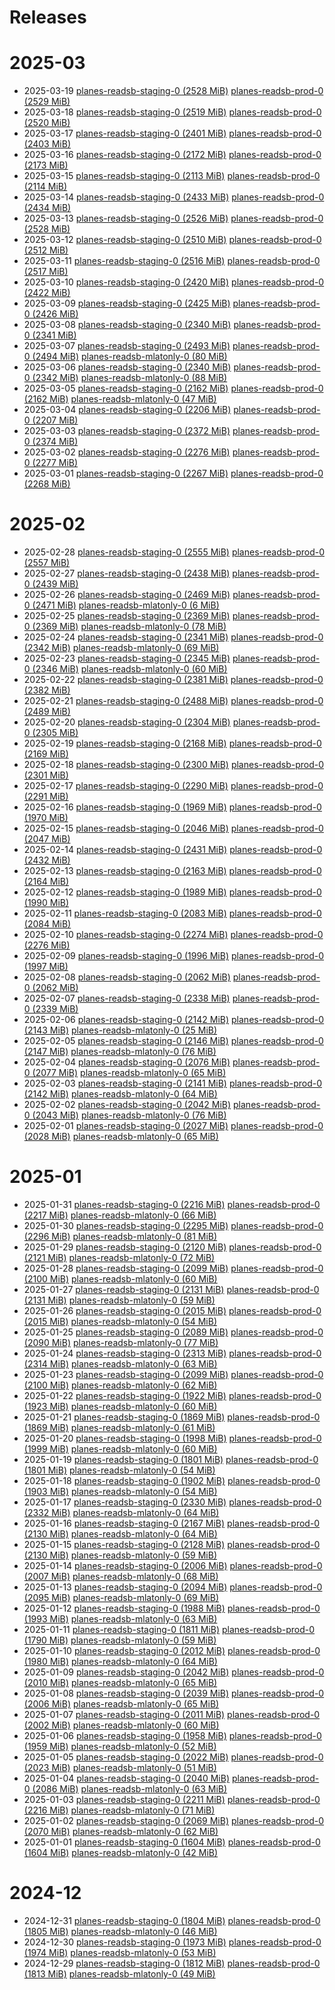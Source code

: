 # Releases
# 2025-03
- 2025-03-19 [planes-readsb-staging-0 (2528 MiB)](https://github.com/adsblol/globe_history_2025/releases/tag/v2025.03.19-planes-readsb-staging-0#assets) [planes-readsb-prod-0 (2529 MiB)](https://github.com/adsblol/globe_history_2025/releases/tag/v2025.03.19-planes-readsb-prod-0#assets) 
- 2025-03-18 [planes-readsb-staging-0 (2519 MiB)](https://github.com/adsblol/globe_history_2025/releases/tag/v2025.03.18-planes-readsb-staging-0#assets) [planes-readsb-prod-0 (2520 MiB)](https://github.com/adsblol/globe_history_2025/releases/tag/v2025.03.18-planes-readsb-prod-0#assets) 
- 2025-03-17 [planes-readsb-staging-0 (2401 MiB)](https://github.com/adsblol/globe_history_2025/releases/tag/v2025.03.17-planes-readsb-staging-0#assets) [planes-readsb-prod-0 (2403 MiB)](https://github.com/adsblol/globe_history_2025/releases/tag/v2025.03.17-planes-readsb-prod-0#assets) 
- 2025-03-16 [planes-readsb-staging-0 (2172 MiB)](https://github.com/adsblol/globe_history_2025/releases/tag/v2025.03.16-planes-readsb-staging-0#assets) [planes-readsb-prod-0 (2173 MiB)](https://github.com/adsblol/globe_history_2025/releases/tag/v2025.03.16-planes-readsb-prod-0#assets) 
- 2025-03-15 [planes-readsb-staging-0 (2113 MiB)](https://github.com/adsblol/globe_history_2025/releases/tag/v2025.03.15-planes-readsb-staging-0#assets) [planes-readsb-prod-0 (2114 MiB)](https://github.com/adsblol/globe_history_2025/releases/tag/v2025.03.15-planes-readsb-prod-0#assets) 
- 2025-03-14 [planes-readsb-staging-0 (2433 MiB)](https://github.com/adsblol/globe_history_2025/releases/tag/v2025.03.14-planes-readsb-staging-0#assets) [planes-readsb-prod-0 (2434 MiB)](https://github.com/adsblol/globe_history_2025/releases/tag/v2025.03.14-planes-readsb-prod-0#assets) 
- 2025-03-13 [planes-readsb-staging-0 (2526 MiB)](https://github.com/adsblol/globe_history_2025/releases/tag/v2025.03.13-planes-readsb-staging-0#assets) [planes-readsb-prod-0 (2528 MiB)](https://github.com/adsblol/globe_history_2025/releases/tag/v2025.03.13-planes-readsb-prod-0#assets) 
- 2025-03-12 [planes-readsb-staging-0 (2510 MiB)](https://github.com/adsblol/globe_history_2025/releases/tag/v2025.03.12-planes-readsb-staging-0#assets) [planes-readsb-prod-0 (2512 MiB)](https://github.com/adsblol/globe_history_2025/releases/tag/v2025.03.12-planes-readsb-prod-0#assets) 
- 2025-03-11 [planes-readsb-staging-0 (2516 MiB)](https://github.com/adsblol/globe_history_2025/releases/tag/v2025.03.11-planes-readsb-staging-0#assets) [planes-readsb-prod-0 (2517 MiB)](https://github.com/adsblol/globe_history_2025/releases/tag/v2025.03.11-planes-readsb-prod-0#assets) 
- 2025-03-10 [planes-readsb-staging-0 (2420 MiB)](https://github.com/adsblol/globe_history_2025/releases/tag/v2025.03.10-planes-readsb-staging-0#assets) [planes-readsb-prod-0 (2422 MiB)](https://github.com/adsblol/globe_history_2025/releases/tag/v2025.03.10-planes-readsb-prod-0#assets) 
- 2025-03-09 [planes-readsb-staging-0 (2425 MiB)](https://github.com/adsblol/globe_history_2025/releases/tag/v2025.03.09-planes-readsb-staging-0#assets) [planes-readsb-prod-0 (2426 MiB)](https://github.com/adsblol/globe_history_2025/releases/tag/v2025.03.09-planes-readsb-prod-0#assets) 
- 2025-03-08 [planes-readsb-staging-0 (2340 MiB)](https://github.com/adsblol/globe_history_2025/releases/tag/v2025.03.08-planes-readsb-staging-0#assets) [planes-readsb-prod-0 (2341 MiB)](https://github.com/adsblol/globe_history_2025/releases/tag/v2025.03.08-planes-readsb-prod-0#assets) 
- 2025-03-07 [planes-readsb-staging-0 (2493 MiB)](https://github.com/adsblol/globe_history_2025/releases/tag/v2025.03.07-planes-readsb-staging-0#assets) [planes-readsb-prod-0 (2494 MiB)](https://github.com/adsblol/globe_history_2025/releases/tag/v2025.03.07-planes-readsb-prod-0#assets) [planes-readsb-mlatonly-0 (80 MiB)](https://github.com/adsblol/globe_history_2025/releases/tag/v2025.03.07-planes-readsb-mlatonly-0#assets) 
- 2025-03-06 [planes-readsb-staging-0 (2340 MiB)](https://github.com/adsblol/globe_history_2025/releases/tag/v2025.03.06-planes-readsb-staging-0#assets) [planes-readsb-prod-0 (2342 MiB)](https://github.com/adsblol/globe_history_2025/releases/tag/v2025.03.06-planes-readsb-prod-0#assets) [planes-readsb-mlatonly-0 (88 MiB)](https://github.com/adsblol/globe_history_2025/releases/tag/v2025.03.06-planes-readsb-mlatonly-0#assets) 
- 2025-03-05 [planes-readsb-staging-0 (2162 MiB)](https://github.com/adsblol/globe_history_2025/releases/tag/v2025.03.05-planes-readsb-staging-0#assets) [planes-readsb-prod-0 (2162 MiB)](https://github.com/adsblol/globe_history_2025/releases/tag/v2025.03.05-planes-readsb-prod-0#assets) [planes-readsb-mlatonly-0 (47 MiB)](https://github.com/adsblol/globe_history_2025/releases/tag/v2025.03.05-planes-readsb-mlatonly-0#assets) 
- 2025-03-04 [planes-readsb-staging-0 (2206 MiB)](https://github.com/adsblol/globe_history_2025/releases/tag/v2025.03.04-planes-readsb-staging-0#assets) [planes-readsb-prod-0 (2207 MiB)](https://github.com/adsblol/globe_history_2025/releases/tag/v2025.03.04-planes-readsb-prod-0#assets) 
- 2025-03-03 [planes-readsb-staging-0 (2372 MiB)](https://github.com/adsblol/globe_history_2025/releases/tag/v2025.03.03-planes-readsb-staging-0#assets) [planes-readsb-prod-0 (2374 MiB)](https://github.com/adsblol/globe_history_2025/releases/tag/v2025.03.03-planes-readsb-prod-0#assets) 
- 2025-03-02 [planes-readsb-staging-0 (2276 MiB)](https://github.com/adsblol/globe_history_2025/releases/tag/v2025.03.02-planes-readsb-staging-0#assets) [planes-readsb-prod-0 (2277 MiB)](https://github.com/adsblol/globe_history_2025/releases/tag/v2025.03.02-planes-readsb-prod-0#assets) 
- 2025-03-01 [planes-readsb-staging-0 (2267 MiB)](https://github.com/adsblol/globe_history_2025/releases/tag/v2025.03.01-planes-readsb-staging-0#assets) [planes-readsb-prod-0 (2268 MiB)](https://github.com/adsblol/globe_history_2025/releases/tag/v2025.03.01-planes-readsb-prod-0#assets) 
# 2025-02
- 2025-02-28 [planes-readsb-staging-0 (2555 MiB)](https://github.com/adsblol/globe_history_2025/releases/tag/v2025.02.28-planes-readsb-staging-0#assets) [planes-readsb-prod-0 (2557 MiB)](https://github.com/adsblol/globe_history_2025/releases/tag/v2025.02.28-planes-readsb-prod-0#assets) 
- 2025-02-27 [planes-readsb-staging-0 (2438 MiB)](https://github.com/adsblol/globe_history_2025/releases/tag/v2025.02.27-planes-readsb-staging-0#assets) [planes-readsb-prod-0 (2439 MiB)](https://github.com/adsblol/globe_history_2025/releases/tag/v2025.02.27-planes-readsb-prod-0#assets) 
- 2025-02-26 [planes-readsb-staging-0 (2469 MiB)](https://github.com/adsblol/globe_history_2025/releases/tag/v2025.02.26-planes-readsb-staging-0#assets) [planes-readsb-prod-0 (2471 MiB)](https://github.com/adsblol/globe_history_2025/releases/tag/v2025.02.26-planes-readsb-prod-0#assets) [planes-readsb-mlatonly-0 (6 MiB)](https://github.com/adsblol/globe_history_2025/releases/tag/v2025.02.26-planes-readsb-mlatonly-0#assets) 
- 2025-02-25 [planes-readsb-staging-0 (2369 MiB)](https://github.com/adsblol/globe_history_2025/releases/tag/v2025.02.25-planes-readsb-staging-0#assets) [planes-readsb-prod-0 (2369 MiB)](https://github.com/adsblol/globe_history_2025/releases/tag/v2025.02.25-planes-readsb-prod-0#assets) [planes-readsb-mlatonly-0 (78 MiB)](https://github.com/adsblol/globe_history_2025/releases/tag/v2025.02.25-planes-readsb-mlatonly-0#assets) 
- 2025-02-24 [planes-readsb-staging-0 (2341 MiB)](https://github.com/adsblol/globe_history_2025/releases/tag/v2025.02.24-planes-readsb-staging-0#assets) [planes-readsb-prod-0 (2342 MiB)](https://github.com/adsblol/globe_history_2025/releases/tag/v2025.02.24-planes-readsb-prod-0#assets) [planes-readsb-mlatonly-0 (69 MiB)](https://github.com/adsblol/globe_history_2025/releases/tag/v2025.02.24-planes-readsb-mlatonly-0#assets) 
- 2025-02-23 [planes-readsb-staging-0 (2345 MiB)](https://github.com/adsblol/globe_history_2025/releases/tag/v2025.02.23-planes-readsb-staging-0#assets) [planes-readsb-prod-0 (2346 MiB)](https://github.com/adsblol/globe_history_2025/releases/tag/v2025.02.23-planes-readsb-prod-0#assets) [planes-readsb-mlatonly-0 (60 MiB)](https://github.com/adsblol/globe_history_2025/releases/tag/v2025.02.23-planes-readsb-mlatonly-0#assets) 
- 2025-02-22 [planes-readsb-staging-0 (2381 MiB)](https://github.com/adsblol/globe_history_2025/releases/tag/v2025.02.22-planes-readsb-staging-0#assets) [planes-readsb-prod-0 (2382 MiB)](https://github.com/adsblol/globe_history_2025/releases/tag/v2025.02.22-planes-readsb-prod-0#assets) 
- 2025-02-21 [planes-readsb-staging-0 (2488 MiB)](https://github.com/adsblol/globe_history_2025/releases/tag/v2025.02.21-planes-readsb-staging-0#assets) [planes-readsb-prod-0 (2489 MiB)](https://github.com/adsblol/globe_history_2025/releases/tag/v2025.02.21-planes-readsb-prod-0#assets) 
- 2025-02-20 [planes-readsb-staging-0 (2304 MiB)](https://github.com/adsblol/globe_history_2025/releases/tag/v2025.02.20-planes-readsb-staging-0#assets) [planes-readsb-prod-0 (2305 MiB)](https://github.com/adsblol/globe_history_2025/releases/tag/v2025.02.20-planes-readsb-prod-0#assets) 
- 2025-02-19 [planes-readsb-staging-0 (2168 MiB)](https://github.com/adsblol/globe_history_2025/releases/tag/v2025.02.19-planes-readsb-staging-0#assets) [planes-readsb-prod-0 (2169 MiB)](https://github.com/adsblol/globe_history_2025/releases/tag/v2025.02.19-planes-readsb-prod-0#assets) 
- 2025-02-18 [planes-readsb-staging-0 (2300 MiB)](https://github.com/adsblol/globe_history_2025/releases/tag/v2025.02.18-planes-readsb-staging-0#assets) [planes-readsb-prod-0 (2301 MiB)](https://github.com/adsblol/globe_history_2025/releases/tag/v2025.02.18-planes-readsb-prod-0#assets) 
- 2025-02-17 [planes-readsb-staging-0 (2290 MiB)](https://github.com/adsblol/globe_history_2025/releases/tag/v2025.02.17-planes-readsb-staging-0#assets) [planes-readsb-prod-0 (2291 MiB)](https://github.com/adsblol/globe_history_2025/releases/tag/v2025.02.17-planes-readsb-prod-0#assets) 
- 2025-02-16 [planes-readsb-staging-0 (1969 MiB)](https://github.com/adsblol/globe_history_2025/releases/tag/v2025.02.16-planes-readsb-staging-0#assets) [planes-readsb-prod-0 (1970 MiB)](https://github.com/adsblol/globe_history_2025/releases/tag/v2025.02.16-planes-readsb-prod-0#assets) 
- 2025-02-15 [planes-readsb-staging-0 (2046 MiB)](https://github.com/adsblol/globe_history_2025/releases/tag/v2025.02.15-planes-readsb-staging-0#assets) [planes-readsb-prod-0 (2047 MiB)](https://github.com/adsblol/globe_history_2025/releases/tag/v2025.02.15-planes-readsb-prod-0#assets) 
- 2025-02-14 [planes-readsb-staging-0 (2431 MiB)](https://github.com/adsblol/globe_history_2025/releases/tag/v2025.02.14-planes-readsb-staging-0#assets) [planes-readsb-prod-0 (2432 MiB)](https://github.com/adsblol/globe_history_2025/releases/tag/v2025.02.14-planes-readsb-prod-0#assets) 
- 2025-02-13 [planes-readsb-staging-0 (2163 MiB)](https://github.com/adsblol/globe_history_2025/releases/tag/v2025.02.13-planes-readsb-staging-0#assets) [planes-readsb-prod-0 (2164 MiB)](https://github.com/adsblol/globe_history_2025/releases/tag/v2025.02.13-planes-readsb-prod-0#assets) 
- 2025-02-12 [planes-readsb-staging-0 (1989 MiB)](https://github.com/adsblol/globe_history_2025/releases/tag/v2025.02.12-planes-readsb-staging-0#assets) [planes-readsb-prod-0 (1990 MiB)](https://github.com/adsblol/globe_history_2025/releases/tag/v2025.02.12-planes-readsb-prod-0#assets) 
- 2025-02-11 [planes-readsb-staging-0 (2083 MiB)](https://github.com/adsblol/globe_history_2025/releases/tag/v2025.02.11-planes-readsb-staging-0#assets) [planes-readsb-prod-0 (2084 MiB)](https://github.com/adsblol/globe_history_2025/releases/tag/v2025.02.11-planes-readsb-prod-0#assets) 
- 2025-02-10 [planes-readsb-staging-0 (2274 MiB)](https://github.com/adsblol/globe_history_2025/releases/tag/v2025.02.10-planes-readsb-staging-0#assets) [planes-readsb-prod-0 (2276 MiB)](https://github.com/adsblol/globe_history_2025/releases/tag/v2025.02.10-planes-readsb-prod-0#assets) 
- 2025-02-09 [planes-readsb-staging-0 (1996 MiB)](https://github.com/adsblol/globe_history_2025/releases/tag/v2025.02.09-planes-readsb-staging-0#assets) [planes-readsb-prod-0 (1997 MiB)](https://github.com/adsblol/globe_history_2025/releases/tag/v2025.02.09-planes-readsb-prod-0#assets) 
- 2025-02-08 [planes-readsb-staging-0 (2062 MiB)](https://github.com/adsblol/globe_history_2025/releases/tag/v2025.02.08-planes-readsb-staging-0#assets) [planes-readsb-prod-0 (2062 MiB)](https://github.com/adsblol/globe_history_2025/releases/tag/v2025.02.08-planes-readsb-prod-0#assets) 
- 2025-02-07 [planes-readsb-staging-0 (2338 MiB)](https://github.com/adsblol/globe_history_2025/releases/tag/v2025.02.07-planes-readsb-staging-0#assets) [planes-readsb-prod-0 (2339 MiB)](https://github.com/adsblol/globe_history_2025/releases/tag/v2025.02.07-planes-readsb-prod-0#assets) 
- 2025-02-06 [planes-readsb-staging-0 (2142 MiB)](https://github.com/adsblol/globe_history_2025/releases/tag/v2025.02.06-planes-readsb-staging-0#assets) [planes-readsb-prod-0 (2143 MiB)](https://github.com/adsblol/globe_history_2025/releases/tag/v2025.02.06-planes-readsb-prod-0#assets) [planes-readsb-mlatonly-0 (25 MiB)](https://github.com/adsblol/globe_history_2025/releases/tag/v2025.02.06-planes-readsb-mlatonly-0#assets) 
- 2025-02-05 [planes-readsb-staging-0 (2146 MiB)](https://github.com/adsblol/globe_history_2025/releases/tag/v2025.02.05-planes-readsb-staging-0#assets) [planes-readsb-prod-0 (2147 MiB)](https://github.com/adsblol/globe_history_2025/releases/tag/v2025.02.05-planes-readsb-prod-0#assets) [planes-readsb-mlatonly-0 (76 MiB)](https://github.com/adsblol/globe_history_2025/releases/tag/v2025.02.05-planes-readsb-mlatonly-0#assets) 
- 2025-02-04 [planes-readsb-staging-0 (2076 MiB)](https://github.com/adsblol/globe_history_2025/releases/tag/v2025.02.04-planes-readsb-staging-0#assets) [planes-readsb-prod-0 (2077 MiB)](https://github.com/adsblol/globe_history_2025/releases/tag/v2025.02.04-planes-readsb-prod-0#assets) [planes-readsb-mlatonly-0 (65 MiB)](https://github.com/adsblol/globe_history_2025/releases/tag/v2025.02.04-planes-readsb-mlatonly-0#assets) 
- 2025-02-03 [planes-readsb-staging-0 (2141 MiB)](https://github.com/adsblol/globe_history_2025/releases/tag/v2025.02.03-planes-readsb-staging-0#assets) [planes-readsb-prod-0 (2142 MiB)](https://github.com/adsblol/globe_history_2025/releases/tag/v2025.02.03-planes-readsb-prod-0#assets) [planes-readsb-mlatonly-0 (64 MiB)](https://github.com/adsblol/globe_history_2025/releases/tag/v2025.02.03-planes-readsb-mlatonly-0#assets) 
- 2025-02-02 [planes-readsb-staging-0 (2042 MiB)](https://github.com/adsblol/globe_history_2025/releases/tag/v2025.02.02-planes-readsb-staging-0#assets) [planes-readsb-prod-0 (2043 MiB)](https://github.com/adsblol/globe_history_2025/releases/tag/v2025.02.02-planes-readsb-prod-0#assets) [planes-readsb-mlatonly-0 (76 MiB)](https://github.com/adsblol/globe_history_2025/releases/tag/v2025.02.02-planes-readsb-mlatonly-0#assets) 
- 2025-02-01 [planes-readsb-staging-0 (2027 MiB)](https://github.com/adsblol/globe_history_2025/releases/tag/v2025.02.01-planes-readsb-staging-0#assets) [planes-readsb-prod-0 (2028 MiB)](https://github.com/adsblol/globe_history_2025/releases/tag/v2025.02.01-planes-readsb-prod-0#assets) [planes-readsb-mlatonly-0 (65 MiB)](https://github.com/adsblol/globe_history_2025/releases/tag/v2025.02.01-planes-readsb-mlatonly-0#assets) 
# 2025-01
- 2025-01-31 [planes-readsb-staging-0 (2216 MiB)](https://github.com/adsblol/globe_history_2025/releases/tag/v2025.01.31-planes-readsb-staging-0#assets) [planes-readsb-prod-0 (2217 MiB)](https://github.com/adsblol/globe_history_2025/releases/tag/v2025.01.31-planes-readsb-prod-0#assets) [planes-readsb-mlatonly-0 (66 MiB)](https://github.com/adsblol/globe_history_2025/releases/tag/v2025.01.31-planes-readsb-mlatonly-0#assets) 
- 2025-01-30 [planes-readsb-staging-0 (2295 MiB)](https://github.com/adsblol/globe_history_2025/releases/tag/v2025.01.30-planes-readsb-staging-0#assets) [planes-readsb-prod-0 (2296 MiB)](https://github.com/adsblol/globe_history_2025/releases/tag/v2025.01.30-planes-readsb-prod-0#assets) [planes-readsb-mlatonly-0 (81 MiB)](https://github.com/adsblol/globe_history_2025/releases/tag/v2025.01.30-planes-readsb-mlatonly-0#assets) 
- 2025-01-29 [planes-readsb-staging-0 (2120 MiB)](https://github.com/adsblol/globe_history_2025/releases/tag/v2025.01.29-planes-readsb-staging-0#assets) [planes-readsb-prod-0 (2121 MiB)](https://github.com/adsblol/globe_history_2025/releases/tag/v2025.01.29-planes-readsb-prod-0#assets) [planes-readsb-mlatonly-0 (72 MiB)](https://github.com/adsblol/globe_history_2025/releases/tag/v2025.01.29-planes-readsb-mlatonly-0#assets) 
- 2025-01-28 [planes-readsb-staging-0 (2099 MiB)](https://github.com/adsblol/globe_history_2025/releases/tag/v2025.01.28-planes-readsb-staging-0#assets) [planes-readsb-prod-0 (2100 MiB)](https://github.com/adsblol/globe_history_2025/releases/tag/v2025.01.28-planes-readsb-prod-0#assets) [planes-readsb-mlatonly-0 (60 MiB)](https://github.com/adsblol/globe_history_2025/releases/tag/v2025.01.28-planes-readsb-mlatonly-0#assets) 
- 2025-01-27 [planes-readsb-staging-0 (2131 MiB)](https://github.com/adsblol/globe_history_2025/releases/tag/v2025.01.27-planes-readsb-staging-0#assets) [planes-readsb-prod-0 (2131 MiB)](https://github.com/adsblol/globe_history_2025/releases/tag/v2025.01.27-planes-readsb-prod-0#assets) [planes-readsb-mlatonly-0 (59 MiB)](https://github.com/adsblol/globe_history_2025/releases/tag/v2025.01.27-planes-readsb-mlatonly-0#assets) 
- 2025-01-26 [planes-readsb-staging-0 (2015 MiB)](https://github.com/adsblol/globe_history_2025/releases/tag/v2025.01.26-planes-readsb-staging-0#assets) [planes-readsb-prod-0 (2015 MiB)](https://github.com/adsblol/globe_history_2025/releases/tag/v2025.01.26-planes-readsb-prod-0#assets) [planes-readsb-mlatonly-0 (54 MiB)](https://github.com/adsblol/globe_history_2025/releases/tag/v2025.01.26-planes-readsb-mlatonly-0#assets) 
- 2025-01-25 [planes-readsb-staging-0 (2089 MiB)](https://github.com/adsblol/globe_history_2025/releases/tag/v2025.01.25-planes-readsb-staging-0#assets) [planes-readsb-prod-0 (2090 MiB)](https://github.com/adsblol/globe_history_2025/releases/tag/v2025.01.25-planes-readsb-prod-0#assets) [planes-readsb-mlatonly-0 (77 MiB)](https://github.com/adsblol/globe_history_2025/releases/tag/v2025.01.25-planes-readsb-mlatonly-0#assets) 
- 2025-01-24 [planes-readsb-staging-0 (2313 MiB)](https://github.com/adsblol/globe_history_2025/releases/tag/v2025.01.24-planes-readsb-staging-0#assets) [planes-readsb-prod-0 (2314 MiB)](https://github.com/adsblol/globe_history_2025/releases/tag/v2025.01.24-planes-readsb-prod-0#assets) [planes-readsb-mlatonly-0 (63 MiB)](https://github.com/adsblol/globe_history_2025/releases/tag/v2025.01.24-planes-readsb-mlatonly-0#assets) 
- 2025-01-23 [planes-readsb-staging-0 (2099 MiB)](https://github.com/adsblol/globe_history_2025/releases/tag/v2025.01.23-planes-readsb-staging-0#assets) [planes-readsb-prod-0 (2100 MiB)](https://github.com/adsblol/globe_history_2025/releases/tag/v2025.01.23-planes-readsb-prod-0#assets) [planes-readsb-mlatonly-0 (62 MiB)](https://github.com/adsblol/globe_history_2025/releases/tag/v2025.01.23-planes-readsb-mlatonly-0#assets) 
- 2025-01-22 [planes-readsb-staging-0 (1922 MiB)](https://github.com/adsblol/globe_history_2025/releases/tag/v2025.01.22-planes-readsb-staging-0#assets) [planes-readsb-prod-0 (1923 MiB)](https://github.com/adsblol/globe_history_2025/releases/tag/v2025.01.22-planes-readsb-prod-0#assets) [planes-readsb-mlatonly-0 (60 MiB)](https://github.com/adsblol/globe_history_2025/releases/tag/v2025.01.22-planes-readsb-mlatonly-0#assets) 
- 2025-01-21 [planes-readsb-staging-0 (1869 MiB)](https://github.com/adsblol/globe_history_2025/releases/tag/v2025.01.21-planes-readsb-staging-0#assets) [planes-readsb-prod-0 (1869 MiB)](https://github.com/adsblol/globe_history_2025/releases/tag/v2025.01.21-planes-readsb-prod-0#assets) [planes-readsb-mlatonly-0 (61 MiB)](https://github.com/adsblol/globe_history_2025/releases/tag/v2025.01.21-planes-readsb-mlatonly-0#assets) 
- 2025-01-20 [planes-readsb-staging-0 (1998 MiB)](https://github.com/adsblol/globe_history_2025/releases/tag/v2025.01.20-planes-readsb-staging-0#assets) [planes-readsb-prod-0 (1999 MiB)](https://github.com/adsblol/globe_history_2025/releases/tag/v2025.01.20-planes-readsb-prod-0#assets) [planes-readsb-mlatonly-0 (60 MiB)](https://github.com/adsblol/globe_history_2025/releases/tag/v2025.01.20-planes-readsb-mlatonly-0#assets) 
- 2025-01-19 [planes-readsb-staging-0 (1801 MiB)](https://github.com/adsblol/globe_history_2025/releases/tag/v2025.01.19-planes-readsb-staging-0#assets) [planes-readsb-prod-0 (1801 MiB)](https://github.com/adsblol/globe_history_2025/releases/tag/v2025.01.19-planes-readsb-prod-0#assets) [planes-readsb-mlatonly-0 (54 MiB)](https://github.com/adsblol/globe_history_2025/releases/tag/v2025.01.19-planes-readsb-mlatonly-0#assets) 
- 2025-01-18 [planes-readsb-staging-0 (1902 MiB)](https://github.com/adsblol/globe_history_2025/releases/tag/v2025.01.18-planes-readsb-staging-0#assets) [planes-readsb-prod-0 (1903 MiB)](https://github.com/adsblol/globe_history_2025/releases/tag/v2025.01.18-planes-readsb-prod-0#assets) [planes-readsb-mlatonly-0 (54 MiB)](https://github.com/adsblol/globe_history_2025/releases/tag/v2025.01.18-planes-readsb-mlatonly-0#assets) 
- 2025-01-17 [planes-readsb-staging-0 (2330 MiB)](https://github.com/adsblol/globe_history_2025/releases/tag/v2025.01.17-planes-readsb-staging-0#assets) [planes-readsb-prod-0 (2332 MiB)](https://github.com/adsblol/globe_history_2025/releases/tag/v2025.01.17-planes-readsb-prod-0#assets) [planes-readsb-mlatonly-0 (64 MiB)](https://github.com/adsblol/globe_history_2025/releases/tag/v2025.01.17-planes-readsb-mlatonly-0#assets) 
- 2025-01-16 [planes-readsb-staging-0 (2167 MiB)](https://github.com/adsblol/globe_history_2025/releases/tag/v2025.01.16-planes-readsb-staging-0#assets) [planes-readsb-prod-0 (2130 MiB)](https://github.com/adsblol/globe_history_2025/releases/tag/v2025.01.16-planes-readsb-prod-0#assets) [planes-readsb-mlatonly-0 (64 MiB)](https://github.com/adsblol/globe_history_2025/releases/tag/v2025.01.16-planes-readsb-mlatonly-0#assets) 
- 2025-01-15 [planes-readsb-staging-0 (2128 MiB)](https://github.com/adsblol/globe_history_2025/releases/tag/v2025.01.15-planes-readsb-staging-0#assets) [planes-readsb-prod-0 (2130 MiB)](https://github.com/adsblol/globe_history_2025/releases/tag/v2025.01.15-planes-readsb-prod-0#assets) [planes-readsb-mlatonly-0 (59 MiB)](https://github.com/adsblol/globe_history_2025/releases/tag/v2025.01.15-planes-readsb-mlatonly-0#assets) 
- 2025-01-14 [planes-readsb-staging-0 (2006 MiB)](https://github.com/adsblol/globe_history_2025/releases/tag/v2025.01.14-planes-readsb-staging-0#assets) [planes-readsb-prod-0 (2007 MiB)](https://github.com/adsblol/globe_history_2025/releases/tag/v2025.01.14-planes-readsb-prod-0#assets) [planes-readsb-mlatonly-0 (68 MiB)](https://github.com/adsblol/globe_history_2025/releases/tag/v2025.01.14-planes-readsb-mlatonly-0#assets) 
- 2025-01-13 [planes-readsb-staging-0 (2094 MiB)](https://github.com/adsblol/globe_history_2025/releases/tag/v2025.01.13-planes-readsb-staging-0#assets) [planes-readsb-prod-0 (2095 MiB)](https://github.com/adsblol/globe_history_2025/releases/tag/v2025.01.13-planes-readsb-prod-0#assets) [planes-readsb-mlatonly-0 (69 MiB)](https://github.com/adsblol/globe_history_2025/releases/tag/v2025.01.13-planes-readsb-mlatonly-0#assets) 
- 2025-01-12 [planes-readsb-staging-0 (1988 MiB)](https://github.com/adsblol/globe_history_2025/releases/tag/v2025.01.12-planes-readsb-staging-0#assets) [planes-readsb-prod-0 (1993 MiB)](https://github.com/adsblol/globe_history_2025/releases/tag/v2025.01.12-planes-readsb-prod-0#assets) [planes-readsb-mlatonly-0 (63 MiB)](https://github.com/adsblol/globe_history_2025/releases/tag/v2025.01.12-planes-readsb-mlatonly-0#assets) 
- 2025-01-11 [planes-readsb-staging-0 (1811 MiB)](https://github.com/adsblol/globe_history_2025/releases/tag/v2025.01.11-planes-readsb-staging-0#assets) [planes-readsb-prod-0 (1790 MiB)](https://github.com/adsblol/globe_history_2025/releases/tag/v2025.01.11-planes-readsb-prod-0#assets) [planes-readsb-mlatonly-0 (59 MiB)](https://github.com/adsblol/globe_history_2025/releases/tag/v2025.01.11-planes-readsb-mlatonly-0#assets) 
- 2025-01-10 [planes-readsb-staging-0 (2012 MiB)](https://github.com/adsblol/globe_history_2025/releases/tag/v2025.01.10-planes-readsb-staging-0#assets) [planes-readsb-prod-0 (1980 MiB)](https://github.com/adsblol/globe_history_2025/releases/tag/v2025.01.10-planes-readsb-prod-0#assets) [planes-readsb-mlatonly-0 (64 MiB)](https://github.com/adsblol/globe_history_2025/releases/tag/v2025.01.10-planes-readsb-mlatonly-0#assets) 
- 2025-01-09 [planes-readsb-staging-0 (2042 MiB)](https://github.com/adsblol/globe_history_2025/releases/tag/v2025.01.09-planes-readsb-staging-0#assets) [planes-readsb-prod-0 (2010 MiB)](https://github.com/adsblol/globe_history_2025/releases/tag/v2025.01.09-planes-readsb-prod-0#assets) [planes-readsb-mlatonly-0 (65 MiB)](https://github.com/adsblol/globe_history_2025/releases/tag/v2025.01.09-planes-readsb-mlatonly-0#assets) 
- 2025-01-08 [planes-readsb-staging-0 (2039 MiB)](https://github.com/adsblol/globe_history_2025/releases/tag/v2025.01.08-planes-readsb-staging-0#assets) [planes-readsb-prod-0 (2006 MiB)](https://github.com/adsblol/globe_history_2025/releases/tag/v2025.01.08-planes-readsb-prod-0#assets) [planes-readsb-mlatonly-0 (65 MiB)](https://github.com/adsblol/globe_history_2025/releases/tag/v2025.01.08-planes-readsb-mlatonly-0#assets) 
- 2025-01-07 [planes-readsb-staging-0 (2011 MiB)](https://github.com/adsblol/globe_history_2025/releases/tag/v2025.01.07-planes-readsb-staging-0#assets) [planes-readsb-prod-0 (2002 MiB)](https://github.com/adsblol/globe_history_2025/releases/tag/v2025.01.07-planes-readsb-prod-0#assets) [planes-readsb-mlatonly-0 (60 MiB)](https://github.com/adsblol/globe_history_2025/releases/tag/v2025.01.07-planes-readsb-mlatonly-0#assets) 
- 2025-01-06 [planes-readsb-staging-0 (1958 MiB)](https://github.com/adsblol/globe_history_2025/releases/tag/v2025.01.06-planes-readsb-staging-0#assets) [planes-readsb-prod-0 (1959 MiB)](https://github.com/adsblol/globe_history_2025/releases/tag/v2025.01.06-planes-readsb-prod-0#assets) [planes-readsb-mlatonly-0 (52 MiB)](https://github.com/adsblol/globe_history_2025/releases/tag/v2025.01.06-planes-readsb-mlatonly-0#assets) 
- 2025-01-05 [planes-readsb-staging-0 (2022 MiB)](https://github.com/adsblol/globe_history_2025/releases/tag/v2025.01.05-planes-readsb-staging-0#assets) [planes-readsb-prod-0 (2023 MiB)](https://github.com/adsblol/globe_history_2025/releases/tag/v2025.01.05-planes-readsb-prod-0#assets) [planes-readsb-mlatonly-0 (51 MiB)](https://github.com/adsblol/globe_history_2025/releases/tag/v2025.01.05-planes-readsb-mlatonly-0#assets) 
- 2025-01-04 [planes-readsb-staging-0 (2040 MiB)](https://github.com/adsblol/globe_history_2025/releases/tag/v2025.01.04-planes-readsb-staging-0#assets) [planes-readsb-prod-0 (2086 MiB)](https://github.com/adsblol/globe_history_2025/releases/tag/v2025.01.04-planes-readsb-prod-0#assets) [planes-readsb-mlatonly-0 (63 MiB)](https://github.com/adsblol/globe_history_2025/releases/tag/v2025.01.04-planes-readsb-mlatonly-0#assets) 
- 2025-01-03 [planes-readsb-staging-0 (2211 MiB)](https://github.com/adsblol/globe_history_2025/releases/tag/v2025.01.03-planes-readsb-staging-0#assets) [planes-readsb-prod-0 (2216 MiB)](https://github.com/adsblol/globe_history_2025/releases/tag/v2025.01.03-planes-readsb-prod-0#assets) [planes-readsb-mlatonly-0 (71 MiB)](https://github.com/adsblol/globe_history_2025/releases/tag/v2025.01.03-planes-readsb-mlatonly-0#assets) 
- 2025-01-02 [planes-readsb-staging-0 (2069 MiB)](https://github.com/adsblol/globe_history_2025/releases/tag/v2025.01.02-planes-readsb-staging-0#assets) [planes-readsb-prod-0 (2070 MiB)](https://github.com/adsblol/globe_history_2025/releases/tag/v2025.01.02-planes-readsb-prod-0#assets) [planes-readsb-mlatonly-0 (62 MiB)](https://github.com/adsblol/globe_history_2025/releases/tag/v2025.01.02-planes-readsb-mlatonly-0#assets) 
- 2025-01-01 [planes-readsb-staging-0 (1604 MiB)](https://github.com/adsblol/globe_history_2025/releases/tag/v2025.01.01-planes-readsb-staging-0#assets) [planes-readsb-prod-0 (1604 MiB)](https://github.com/adsblol/globe_history_2025/releases/tag/v2025.01.01-planes-readsb-prod-0#assets) [planes-readsb-mlatonly-0 (42 MiB)](https://github.com/adsblol/globe_history_2025/releases/tag/v2025.01.01-planes-readsb-mlatonly-0#assets) 
# 2024-12
- 2024-12-31 [planes-readsb-staging-0 (1804 MiB)](https://github.com/adsblol/globe_history_2025/releases/tag/v2024.12.31-planes-readsb-staging-0#assets) [planes-readsb-prod-0 (1805 MiB)](https://github.com/adsblol/globe_history_2025/releases/tag/v2024.12.31-planes-readsb-prod-0#assets) [planes-readsb-mlatonly-0 (46 MiB)](https://github.com/adsblol/globe_history_2025/releases/tag/v2024.12.31-planes-readsb-mlatonly-0#assets) 
- 2024-12-30 [planes-readsb-staging-0 (1973 MiB)](https://github.com/adsblol/globe_history_2025/releases/tag/v2024.12.30-planes-readsb-staging-0#assets) [planes-readsb-prod-0 (1974 MiB)](https://github.com/adsblol/globe_history_2025/releases/tag/v2024.12.30-planes-readsb-prod-0#assets) [planes-readsb-mlatonly-0 (53 MiB)](https://github.com/adsblol/globe_history_2025/releases/tag/v2024.12.30-planes-readsb-mlatonly-0#assets) 
- 2024-12-29 [planes-readsb-staging-0 (1812 MiB)](https://github.com/adsblol/globe_history_2025/releases/tag/v2024.12.29-planes-readsb-staging-0#assets) [planes-readsb-prod-0 (1813 MiB)](https://github.com/adsblol/globe_history_2025/releases/tag/v2024.12.29-planes-readsb-prod-0#assets) [planes-readsb-mlatonly-0 (49 MiB)](https://github.com/adsblol/globe_history_2025/releases/tag/v2024.12.29-planes-readsb-mlatonly-0#assets) 
